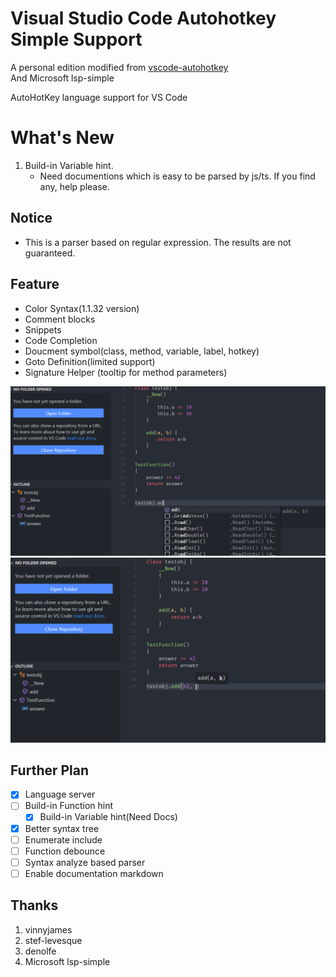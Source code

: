 # Visual Studio Code Autohotkey Simple Support

A personal edition modified from [vscode-autohotkey](https://github.com/vinnyjames/vscode-autohotkey)  
And Microsoft lsp-simple

AutoHotKey language support for VS Code

# What's New

1. Build-in Variable hint.
   - Need documentions which is easy to be parsed by js/ts. If you find any, help please.

## Notice

* This is a parser based on regular expression. The results are not guaranteed.

## Feature
* Color Syntax(1.1.32 version)
* Comment blocks
* Snippets
* Code Completion
* Doucment symbol(class, method, variable, label, hotkey) 
* Goto Definition(limited support)
* Signature Helper (tooltip for method parameters)

![](pic/completion.png)
![](pic/signature.png)

## Further Plan

* [x] Language server
* [ ] Build-in Function hint
  * [x] Build-in Variable hint(Need Docs)
* [x] Better syntax tree
* [ ] Enumerate include 
* [ ] Function debounce 
* [ ] Syntax analyze based parser  
* [ ] Enable documentation markdown

## Thanks

1. vinnyjames
2. stef-levesque
3. denolfe
4. Microsoft lsp-simple

